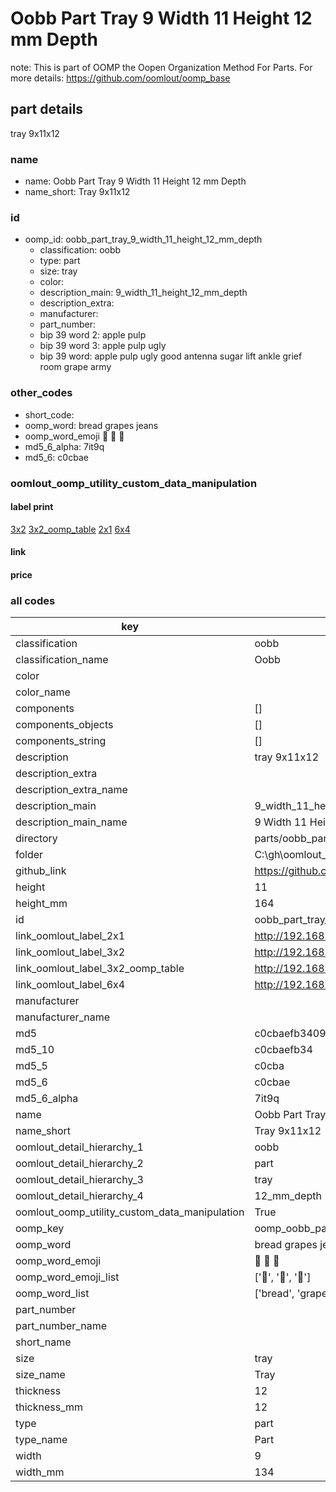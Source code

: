 # Oobb Part Tray 9 Width 11 Height 12 mm Depth  

note: This is part of OOMP the Oopen Organization Method For Parts. For more details: https://github.com/oomlout/oomp_base

##  part details
  



tray 9x11x12



### name
* name: Oobb Part Tray 9 Width 11 Height 12 mm Depth
* name_short: Tray 9x11x12 
### id
* oomp_id: oobb_part_tray_9_width_11_height_12_mm_depth
  * classification: oobb
  * type: part
  * size: tray
  * color: 
  * description_main: 9_width_11_height_12_mm_depth
  * description_extra: 
  * manufacturer: 
  * part_number: 
  * bip 39 word 2: apple pulp
  * bip 39 word 3: apple pulp ugly
  * bip 39 word: apple pulp ugly good antenna sugar lift ankle grief room grape army

### other_codes
* short_code: 
* oomp_word: bread grapes jeans
* oomp_word_emoji :bread: :grapes: :jeans:
* md5_6_alpha: 7it9q
* md5_6: c0cbae






### oomlout_oomp_utility_custom_data_manipulation
#### label print
[3x2](http://192.168.1.245:1112/?label=oomp%207it9q)
[3x2_oomp_table](http://192.168.1.108:1112/?label=oomp%207it9q)
[2x1](http://192.168.1.242:1112/?label=oomp%207it9q)
[6x4](http://192.168.1.55:1112/?label=oomp%207it9q)    

#### link

                              

#### price







### all codes 
| key | value |  
| --- | --- |  
| classification | oobb |  
| classification_name | Oobb |  
| color |  |  
| color_name |  |  
| components | [] |  
| components_objects | [] |  
| components_string | [] |  
| description | tray 9x11x12 |  
| description_extra |  |  
| description_extra_name |  |  
| description_main | 9_width_11_height_12_mm_depth |  
| description_main_name | 9 Width 11 Height 12 mm Depth |  
| directory | parts/oobb_part_tray_9_width_11_height_12_mm_depth |  
| folder | C:\gh\oomlout_oobb_version_4_generated_parts\parts\oobb_part_tray_9_width_11_height_12_mm_depth |  
| github_link | https://github.com/oomlout/oomlout_oomp_part_src/tree/main/parts/oobb_part_tray_9_width_11_height_12_mm_depth |  
| height | 11 |  
| height_mm | 164 |  
| id | oobb_part_tray_9_width_11_height_12_mm_depth |  
| link_oomlout_label_2x1 | http://192.168.1.242:1112/?label=oomp%207it9q |  
| link_oomlout_label_3x2 | http://192.168.1.245:1112/?label=oomp%207it9q |  
| link_oomlout_label_3x2_oomp_table | http://192.168.1.108:1112/?label=oomp%207it9q |  
| link_oomlout_label_6x4 | http://192.168.1.55:1112/?label=oomp%207it9q |  
| manufacturer |  |  
| manufacturer_name |  |  
| md5 | c0cbaefb3409302f6304e647d82b5855 |  
| md5_10 | c0cbaefb34 |  
| md5_5 | c0cba |  
| md5_6 | c0cbae |  
| md5_6_alpha | 7it9q |  
| name | Oobb Part Tray 9 Width 11 Height 12 mm Depth |  
| name_short | Tray 9x11x12  |  
| oomlout_detail_hierarchy_1 | oobb |  
| oomlout_detail_hierarchy_2 | part |  
| oomlout_detail_hierarchy_3 | tray |  
| oomlout_detail_hierarchy_4 | 12_mm_depth |  
| oomlout_oomp_utility_custom_data_manipulation | True |  
| oomp_key | oomp_oobb_part_tray_9_width_11_height_12_mm_depth |  
| oomp_word | bread grapes jeans |  
| oomp_word_emoji | :bread: :grapes: :jeans: |  
| oomp_word_emoji_list | [':bread:', ':grapes:', ':jeans:'] |  
| oomp_word_list | ['bread', 'grapes', 'jeans'] |  
| part_number |  |  
| part_number_name |  |  
| short_name |  |  
| size | tray |  
| size_name | Tray |  
| thickness | 12 |  
| thickness_mm | 12 |  
| type | part |  
| type_name | Part |  
| width | 9 |  
| width_mm | 134 |  
